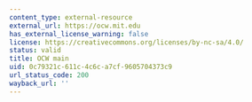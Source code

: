 ```yaml
---
content_type: external-resource
external_url: https://ocw.mit.edu
has_external_license_warning: false
license: https://creativecommons.org/licenses/by-nc-sa/4.0/
status: valid
title: OCW main
uid: 0c79321c-611c-4c6c-a7cf-9605704373c9
url_status_code: 200
wayback_url: ''
---
```

